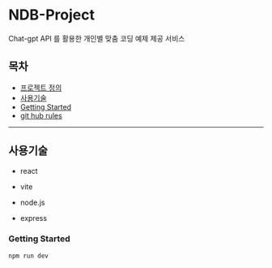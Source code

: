 
# NDB-Project
Chat-gpt API 를 활용한 개인별 맞춤 코딩 예제 제공 서비스

## 목차
- [프로젝트 정의](#NDB-Project)
- [사용기술](#사용기술)
- [Getting Started](#Getting-Started)
- [git hub rules](https://github.com/eunwooGOD/NDB-Project/blob/main/docs/git%20rules.md)
---
## 사용기술
- react

- vite

- node.js

- express



### Getting Started

```
npm run dev
```

